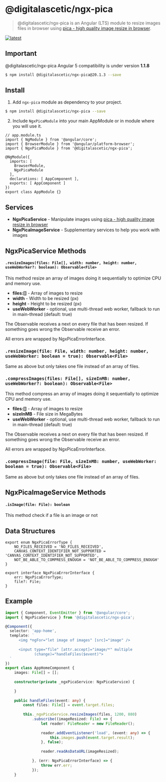 # @digitalascetic/ngx-pica
> @digitalascetic/ngx-pica is an Angular (LTS) module to resize images files in browser using <a href="https://github.com/nodeca/pica">pica - high quality image resize in browser</a>.

[![latest](https://img.shields.io/npm/v/%40digitalascetic/ngx-pica/latest.svg)](https://www.npmjs.com/package/@digitalascetic/ngx-pica) 

## Important
@digitalascetic/ngx-pica Angular 5 compatibility is under version **1.1.8**  
```bash
$ npm install @digitalascetic/ngx-pica@20.1.3 --save
```

## Install
1. Add `ngx-pica` module as dependency to your project.
```bash
$ npm install @digitalascetic/ngx-pica --save
```
2. Include `NgxPicaModule` into your main AppModule or in module where you will use it.
```
// app.module.ts
import { NgModule } from '@angular/core';
import { BrowserModule } from '@angular/platform-browser';
import { NgxPicaModule } from '@digitalascetic/ngx-pica';

@NgModule({
  imports: [
    BrowserModule,
    NgxPicaModule
  ],
  declarations: [ AppComponent ],
  exports: [ AppComponent ]
})
export class AppModule {}
```



## Services
* **NgxPicaService** - Manipulate images using <a href="https://github.com/nodeca/pica">pica - high quality image resize in browser</a>
* **NgxPicaImageService** - Supplementary services to help you work with images

## NgxPicaService Methods
#### `.resizeImages(files: File[], width: number, height: number, useWebWorker?: boolean): Observable<File>`
This method resize an array of images doing it sequentially to optimize CPU and memory use.
* **files:[]** - Array of images to resize
* **width** - Width to be resized (px)
* **height** - Height to be resized (px)
* **useWebWorker** - optional, use multi-thread web worker, fallback to run in main-thread (default: true)

The Observable receives a next on every file that has been resized.
If something goes wrong the Observable receive an error.

All errors are wrapped by NgxPicaErrorInterface.

### `.resizeImage(file: File, width: number, height: number, useWebWorker: boolean = true): Observable<File>`
Same as above but only takes one file instead of an array of files.

### `.compressImages(files: File[], sizeInMB: number, useWebWorker?: boolean): Observable<File>`
This method compress an array of images doing it sequentially to optimize CPU and memory use.
* **files:[]** - Array of images to resize
* **sizeInMB** - File size in MegaBytes
* **useWebWorker** - optional, use multi-thread web worker, fallback to run in main-thread (default: true)

The Observable receives a next on every file that has been resized.
If something goes wrong the Observable receive an error.

All errors are wrapped by NgxPicaErrorInterface.

### `.compressImage(file: File, sizeInMB: number, useWebWorker: boolean = true): Observable<File>`
Same as above but only takes one file instead of an array of files.

## NgxPicaImageService Methods
#### `.isImage(file: File): boolean`
This method check if a file is an image or not

## Data Structures
```
export enum NgxPicaErrorType {
    NO_FILES_RECEIVED = 'NO_FILES_RECEIVED',
    CANVAS_CONTEXT_IDENTIFIER_NOT_SUPPORTED = 'CANVAS_CONTEXT_IDENTIFIER_NOT_SUPPORTED',
    NOT_BE_ABLE_TO_COMPRESS_ENOUGH = 'NOT_BE_ABLE_TO_COMPRESS_ENOUGH'
}

export interface NgxPicaErrorInterface {
    err: NgxPicaErrorType;
    file?: File;
}
```

## Example


```ts
import { Component, EventEmitter } from '@angular/core';
import { NgxPicaService } from '@digitalascetic/ngx-pica';

@Component({
  selector: 'app-home',
  template: `
      <img *ngFor="let image of images" [src]="image" />
  
      <input type="file" [attr.accept]="image/*" multiple
             (change)="handleFiles($event)">
  `
})
export class AppHomeComponent {
    images: File[] = [];
    
    constructor(private _ngxPicaService: NgxPicaService) {
    
    }
    
    public handleFiles(event: any) {
        const files: File[] = event.target.files;
        
        this._ngxPicaService.resizeImages(files, 1200, 880)
            .subscribe((imageResized: File) => {
                let reader: FileReader = new FileReader();
                
                reader.addEventListener('load', (event: any) => {
                    this.images.push(event.target.result);
                }, false);
                
                reader.readAsDataURL(imageResized);
                
            }, (err: NgxPicaErrorInterface) => {
                throw err.err;
            });
    }
```  
